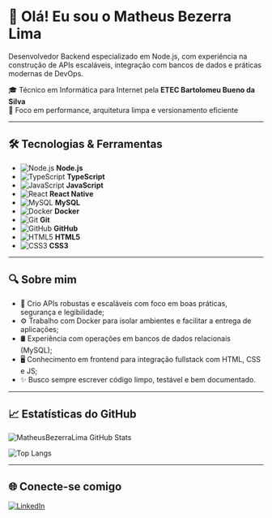 # 👋 Olá! Eu sou o Matheus Bezerra Lima

Desenvolvedor Backend especializado em Node.js, com experiência na construção de APIs escaláveis, integração com bancos de dados e práticas modernas de DevOps.

🎓 Técnico em Informática para Internet pela **ETEC Bartolomeu Bueno da Silva**  
🚀 Foco em performance, arquitetura limpa e versionamento eficiente

---

## 🛠️ Tecnologias & Ferramentas

- ![Node.js](https://cdn.jsdelivr.net/gh/devicons/devicon/icons/nodejs/nodejs-original.svg) **Node.js**
- ![TypeScript](https://cdn.jsdelivr.net/gh/devicons/devicon/icons/typescript/typescript-original.svg) **TypeScript**
- ![JavaScript](https://cdn.jsdelivr.net/gh/devicons/devicon/icons/javascript/javascript-original.svg) **JavaScript**
- ![React](https://cdn.jsdelivr.net/gh/devicons/devicon/icons/react/react-original.svg) **React Native**
- ![MySQL](https://cdn.jsdelivr.net/gh/devicons/devicon/icons/mysql/mysql-original.svg) **MySQL**
- ![Docker](https://cdn.jsdelivr.net/gh/devicons/devicon/icons/docker/docker-original.svg) **Docker**
- ![Git](https://cdn.jsdelivr.net/gh/devicons/devicon/icons/git/git-original.svg) **Git**
- ![GitHub](https://cdn.jsdelivr.net/gh/devicons/devicon/icons/github/github-original.svg) **GitHub**
- ![HTML5](https://cdn.jsdelivr.net/gh/devicons/devicon/icons/html5/html5-original.svg) **HTML5**
- ![CSS3](https://cdn.jsdelivr.net/gh/devicons/devicon/icons/css3/css3-original.svg) **CSS3**

---

## 🔍 Sobre mim

- 🔧 Crio APIs robustas e escaláveis com foco em boas práticas, segurança e legibilidade;
- ⚙️ Trabalho com Docker para isolar ambientes e facilitar a entrega de aplicações;
- 🛢️ Experiência com operações em bancos de dados relacionais (MySQL);
- 🖥️ Conhecimento em frontend para integração fullstack com HTML, CSS e JS;
- ✨ Busco sempre escrever código limpo, testável e bem documentado.

---

## 📈 Estatísticas do GitHub

![MatheusBezerraLima GitHub Stats](https://github-readme-stats.vercel.app/api?username=MatheusBezerraLima&show_icons=true&theme=radical)

![Top Langs](https://github-readme-stats.vercel.app/api/top-langs/?username=MatheusBezerraLima&layout=compact&theme=radical)

---

## 🌐 Conecte-se comigo

[![LinkedIn](https://img.shields.io/badge/-Matheus%20Bezerra%20Lima-0A66C2?style=for-the-badge&logo=linkedin&logoColor=white)](https://www.linkedin.com/in/matheus-bezerra-lima-156146265/)
